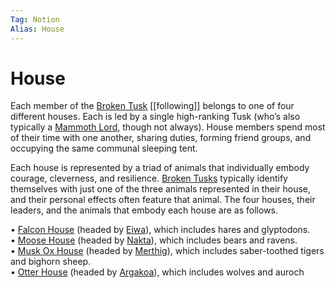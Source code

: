 ```yaml
---
Tag: Notion
Alias: House
---
```

# House
Each member of the [Broken Tusk](Broken-Tusk) [[following]] belongs to one of four different houses. Each is led by a single high-ranking Tusk (who’s also typically a [Mammoth Lord](Mammoth-Lord), though not always). House members spend most of their time with one another, sharing duties, forming friend groups, and occupying the same communal sleeping tent.  

Each house is represented by a triad of animals that individually embody courage, cleverness, and resilience. [Broken Tusks](Broken-Tusk) typically identify themselves with just one of the three animals represented in their house, and their personal effects often feature that animal. The four houses, their leaders, and the animals that embody each house are as follows.

• [Falcon House](Falcon-House) (headed by [Eiwa](Grandfather-Eiwa)), which includes hares and glyptodons.  
• [Moose House](Moose-House) (headed by [Nakta](Nakta-the-Healer)), which includes bears and ravens.  
• [Musk Ox House](Musk-Ox-House) (headed by [Merthig](Merthig-the-Firekeeper)), which includes saber-toothed tigers and bighorn sheep.  
• [Otter House](Otter-House) (headed by [Argakoa](Argakoa-the-Songsinger)), which includes wolves and auroch